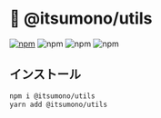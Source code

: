 # 🍚 @itsumono/utils

[![npm](https://img.shields.io/badge/@itsumono/utils-555?style=flat-square&logo=npm)](https://www.npmjs.com/package/@itsumono/utils)
![npm](https://img.shields.io/npm/v/@itsumono/utils?style=flat-square)
![npm](https://img.shields.io/bundlephobia/min/@itsumono/utils?style=flat-square)
![npm](https://img.shields.io/npm/l/@itsumono/utils?style=flat-square)

## インストール

```bash
npm i @itsumono/utils
yarn add @itsumono/utils
```
